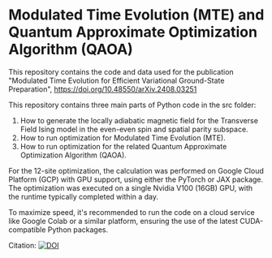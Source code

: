 # Modulated Time Evolution (MTE) and Quantum Approximate Optimization Algorithm (QAOA)

This repository contains the code and data used for the publication "Modulated Time Evolution for Efficient Variational Ground-State Preparation", https://doi.org/10.48550/arXiv.2408.03251

This repository contains three main parts of Python code in the src folder:

1. How to generate the locally adiabatic magnetic field for the Transverse Field Ising model in the even-even spin and spatial parity subspace.
2. How to run optimization for Modulated Time Evolution (MTE).
3. How to run optimization for the related Quantum Approximate Optimization Algorithm (QAOA).

For the 12-site optimization, the calculation was performed on Google Cloud Platform (GCP) with GPU support, using either the PyTorch or JAX package. The optimization was executed on a single Nvidia V100 (16GB) GPU, with the runtime typically completed within a day.

To maximize speed, it's recommended to run the code on a cloud service like Google Colab or a similar platform, ensuring the use of the latest CUDA-compatible Python packages.

Citation: [![DOI](https://zenodo.org/badge/851833242.svg)](https://zenodo.org/doi/10.5281/zenodo.13763653)

